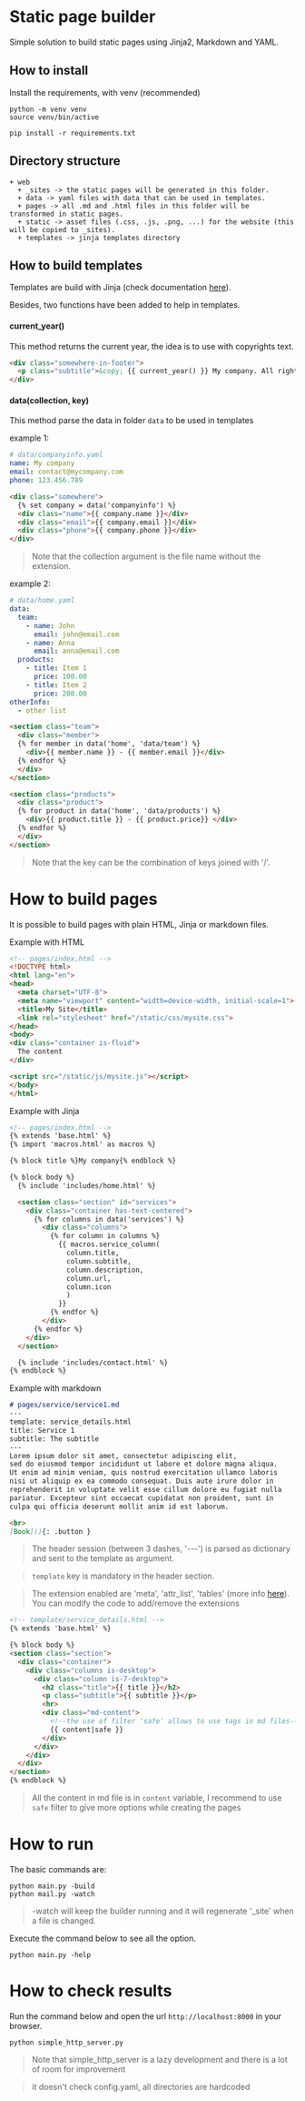 # Static page builder

Simple solution to build static pages using Jinja2, Markdown and YAML.

## How to install

Install the requirements, with venv (recommended)
```terminal
python -m venv venv
source venv/bin/active

pip install -r requirements.txt
```

## Directory structure

```text
+ web
  + _sites -> the static pages will be generated in this folder.
  + data -> yaml files with data that can be used in templates.
  + pages -> all .md and .html files in this folder will be transformed in static pages.
  + static -> asset files (.css, .js, .png, ...) for the website (this will be copied to _sites).
  + templates -> jinja templates directory
```

## How to build templates

Templates are build with Jinja (check documentation [here](https://pypi.org/project/Jinja2/)).

Besides, two functions have been added to help in templates.

#### current_year()
This method returns the current year, the idea is to use with copyrights text.
```html
<div class="somewhere-in-footer">
  <p class="subtitle">&copy; {{ current_year() }} My company. All right reserved.</p>
</div>
```

#### data(collection, key)
This method parse the data in folder `data` to be used in templates

example 1:
```yaml
# data/companyinfo.yaml
name: My company
email: contact@mycompany.com
phone: 123.456.789
```
```html
<div class="somewhere">
  {% set company = data('companyinfo') %}
  <div class="name">{{ company.name }}</div>
  <div class="email">{{ company.email }}</div>
  <div class="phone">{{ company.phone }}</div>
</div>
```

> Note that the collection argument is the file name without the extension.


example 2:
```yaml
# data/home.yaml
data:
  team:
    - name: John
      email: john@email.com
    - name: Anna
      email: anna@email.com
  products:
    - title: Item 1
      price: 100.00
    - title: Item 2
      price: 200.00
otherInfo:
  - other list
```
```html
<section class="team">
  <div class="member">
  {% for member in data('home', 'data/team') %}
    <div>{{ member.name }} - {{ member.email }}</div>  
  {% endfor %}
  </div>
</section>

<section class="products">
  <div class="product">
  {% for product in data('home', 'data/products') %}
    <div>{{ product.title }} - {{ product.price}} </div>
  {% endfor %}
  </div>
</section>
```

> Note that the key can be the combination of keys joined with '/'.

# How to build pages

It is possible to build pages with plain HTML, Jinja or markdown files.

Example with HTML
```html
<!-- pages/index.html -->
<!DOCTYPE html>
<html lang="en">
<head>
  <meta charset="UTF-8">
  <meta name="viewport" content="width=device-width, initial-scale=1">
  <title>My Site</title>
  <link rel="stylesheet" href="/static/css/mysite.css">
</head>
<body>
<div class="container is-fluid">
  The content
</div>

<script src="/static/js/mysite.js"></script>
</body>
</html>
```

Example with Jinja
```html
<!-- pages/index.html -->
{% extends 'base.html' %}
{% import 'macros.html' as macros %}

{% block title %}My company{% endblock %}

{% block body %}
  {% include 'includes/home.html' %}

  <section class="section" id="services">
    <div class="container has-text-centered">
      {% for columns in data('services') %}
        <div class="columns">
          {% for column in columns %}
            {{ macros.service_column(
              column.title,
              column.subtitle,
              column.description,
              column.url,
              column.icon
              )
            }}
          {% endfor %}
        </div>
      {% endfor %}
    </div>
  </section>

  {% include 'includes/contact.html' %}
{% endblock %}
```

Example with markdown
```markdown
# pages/service/service1.md
---
template: service_details.html
title: Service 1
subtitle: The subtitle
---
Lorem ipsum dolor sit amet, consectetur adipiscing elit, 
sed do eiusmod tempor incididunt ut labore et dolore magna aliqua. 
Ut enim ad minim veniam, quis nostrud exercitation ullamco laboris 
nisi ut aliquip ex ea commodo consequat. Duis aute irure dolor in 
reprehenderit in voluptate velit esse cillum dolore eu fugiat nulla 
pariatur. Excepteur sint occaecat cupidatat non proident, sunt in 
culpa qui officia deserunt mollit anim id est laborum.

<br>
[Book](){: .button }
```

> The header session (between 3 dashes, '---') is parsed as dictionary and sent to the template as argument.

> `template` key is mandatory in the header section.

> The extension enabled are 'meta', 'attr_list', 'tables' (more info [here](https://python-markdown.github.io/extensions/)).
> You can modify the code to add/remove the extensions


```html
<!-- template/service_details.html -->
{% extends 'base.html' %}

{% block body %}
<section class="section">
  <div class="container">
    <div class="columns is-desktop">
      <div class="column is-7-desktop">
        <h2 class="title">{{ title }}</h2>
        <p class="subtitle">{{ subtitle }}</p>
        <hr>
        <div class="md-content">
          <!--the use of filter 'safe' allows to use tags in md files-->
          {{ content|safe }}
        </div>
      </div>
    </div>
  </div>
</section>
{% endblock %}
```

> All the content in md file is in `content` variable, 
> I recommend to use `safe` filter to give more options while creating the pages 

# How to run

The basic commands are:
```terminal
python main.py -build
python mail.py -watch
```

> -watch will keep the builder running and it will regenerate
> '_site' when a file is changed.

Execute the command below to see all the option.
```terminal
python main.py -help
```

# How to check results

Run the command below and open the url `http://localhost:8000` in your browser.
```terminal
python simple_http_server.py
```

> Note that simple_http_server is a lazy development
> and there is a lot of room for improvement

> it doesn't check config.yaml, all directories are hardcoded
